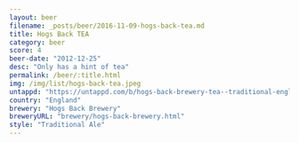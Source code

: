 ```yaml
---
layout: beer
filename: _posts/beer/2016-11-09-hogs-back-tea.md
title: Hogs Back TEA
category: beer
score: 4
beer-date: "2012-12-25"
desc: "Only has a hint of tea"
permalink: /beer/:title.html
img: /img/list/hogs-back-tea.jpeg
untappd: "https://untappd.com/b/hogs-back-brewery-tea--traditional-english-ale-/18485"
country: "England"
brewery: "Hogs Back Brewery"
breweryURL: "brewery/hogs-back-brewery.html"
style: "Traditional Ale"
---
```

